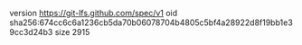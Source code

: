 version https://git-lfs.github.com/spec/v1
oid sha256:674cc6c6a1236cb5da70b06078704b4805c5bf4a28922d8f19bb1e39cc3d24b3
size 2915
